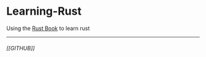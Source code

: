 # Learning-Rust
Using the [Rust Book](https://doc.rust-lang.org/book) to learn rust 

___
###### [[GITHUB]]
